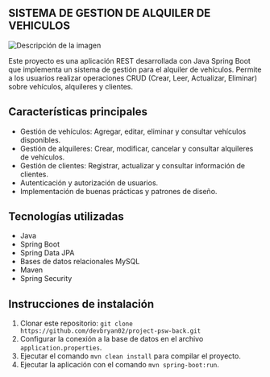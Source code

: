 ## SISTEMA DE GESTION DE ALQUILER DE VEHICULOS
![Descripción de la imagen](https://old.lucentinnovation.com/cdn/shop/articles/292208577_790554755728901_9100568040808362362_n.jpg?v=1657705755)

Este proyecto es una aplicación REST desarrollada con Java Spring Boot que implementa un sistema de gestión para el alquiler de vehículos. Permite a los usuarios realizar operaciones CRUD (Crear, Leer, Actualizar, Eliminar) sobre vehículos, alquileres y clientes.

## Características principales

- Gestión de vehículos: Agregar, editar, eliminar y consultar vehículos disponibles.
- Gestión de alquileres: Crear, modificar, cancelar y consultar alquileres de vehículos.
- Gestión de clientes: Registrar, actualizar y consultar información de clientes.
- Autenticación y autorización de usuarios.
- Implementación de buenas prácticas y patrones de diseño.

## Tecnologías utilizadas

- Java
- Spring Boot
- Spring Data JPA
- Bases de datos relacionales MySQL
- Maven
- Spring Security
## Instrucciones de instalación

1. Clonar este repositorio: 
```git clone https://github.com/devbryan02/project-psw-back.git ```
2. Configurar la conexión a la base de datos en el archivo `application.properties`.
3. Ejecutar el comando `mvn clean install` para compilar el proyecto.
4. Ejecutar la aplicación con el comando `mvn spring-boot:run`.
